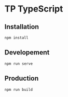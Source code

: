 # TP TypeScript

## Installation

```
npm install
```

## Developement

```
npm run serve
```

## Production

```
npm run build
```
